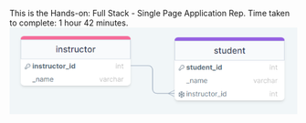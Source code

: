 This is the Hands-on: Full Stack - Single Page Application Rep.
Time taken to complete: 1 hour 42 minutes.
![ERD](ERD.png)